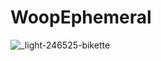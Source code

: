 # WoopEphemeral
![_light-246525-bikette](https://user-images.githubusercontent.com/56340359/112798459-35009e00-906d-11eb-92bb-c6da87b1fab6.jpg)
